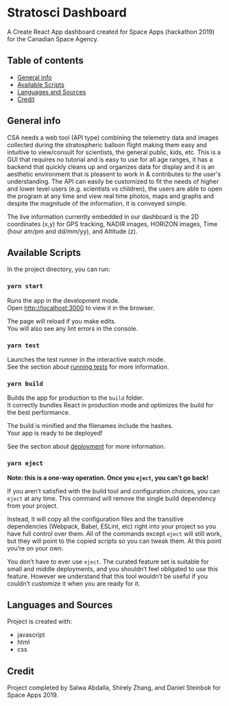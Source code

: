 # Stratosci Dashboard
A Create React App dashboard created for Space Apps (hackathon 2019) for the Canadian Space Agency.

## Table of contents
* [General info](#general-info)
* [Available Scripts](#available-scripts)
* [Languages and Sources](#languages-and-sources)
* [Credit](#credit)

## General info
CSA needs a web tool (API type) combining the telemetry data and images collected during the stratospheric balloon flight making them easy and intuitive to view/consult for scientists, the general public, kids, etc. This is a GUI that requires no tutorial and is easy to use for all age ranges, it has a backend that quickly cleans up and organizes data for display and it is an aesthetic environment that is pleasent to work in & contributes to the user's understanding. The API can easily be customized to fit the needs of higher and lower level users (e.g. scientists vs children), the users are able to open the program at any time and view real time photos, maps and graphs and despite the magnitude of the information, it is conveyed simple.

The live information currently embedded in our dashboard is the 2D coordinates (x,y) for GPS tracking, NADIR images, HORIZON images, Time (hour am/pm and dd/mm/yy), and Altitude (z).
 
## Available Scripts

In the project directory, you can run:

### `yarn start`

Runs the app in the development mode.<br />
Open [http://localhost:3000](http://localhost:3000) to view it in the browser.

The page will reload if you make edits.<br />
You will also see any lint errors in the console.

### `yarn test`

Launches the test runner in the interactive watch mode.<br />
See the section about [running tests](https://facebook.github.io/create-react-app/docs/running-tests) for more information.

### `yarn build`

Builds the app for production to the `build` folder.<br />
It correctly bundles React in production mode and optimizes the build for the best performance.

The build is minified and the filenames include the hashes.<br />
Your app is ready to be deployed!

See the section about [deployment](https://facebook.github.io/create-react-app/docs/deployment) for more information.

### `yarn eject`

**Note: this is a one-way operation. Once you `eject`, you can’t go back!**

If you aren’t satisfied with the build tool and configuration choices, you can `eject` at any time. This command will remove the single build dependency from your project.

Instead, it will copy all the configuration files and the transitive dependencies (Webpack, Babel, ESLint, etc) right into your project so you have full control over them. All of the commands except `eject` will still work, but they will point to the copied scripts so you can tweak them. At this point you’re on your own.

You don’t have to ever use `eject`. The curated feature set is suitable for small and middle deployments, and you shouldn’t feel obligated to use this feature. However we understand that this tool wouldn’t be useful if you couldn’t customize it when you are ready for it.


## Languages and Sources
Project is created with:
* javascript
* html
* css

## Credit
Project completed by Salwa Abdalla, Shirely Zhang, and Daniel Steinbok for Space Apps 2019.

